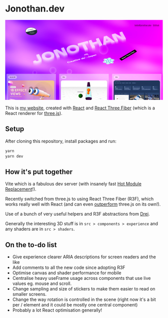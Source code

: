 # Jonothan.dev

![Sreenshot of jonothan.dev](/jonothan_dev_screenshot.png)

This is [my website](https://jonothan.dev), created with [React](https://react.dev/) and [React Three Fiber](https://github.com/pmndrs/react-three-fiber) (which is a React renderer for [three.js](https://threejs.org/)).

## Setup

After cloning this repository, install packages and run:
```bash
yarn
yarn dev
```

## How it's put together

Vite which is a fabulous dev server (with insanely fast [Hot Module Replacement](https://vitejs.dev/guide/features.html#hot-module-replacement)!).

Recently switched from three.js to using React Three Fiber (R3F), which works really well with React (and can even [outperform](https://docs.pmnd.rs/react-three-fiber/getting-started/introduction) three.js on its own!).

Use of a bunch of very useful helpers and R3F abstractions from [Drei](https://github.com/pmndrs/drei).

Generally the interesting 3D stuff is in `src > components > experience` and any shaders are in `src > shaders`.


## On the to-do list

- Give experience clearer ARIA descriptions for screen readers and the like
- Add comments to all the new code since adopting R3F
- Optimise canvas and shader performance for mobile
- Centralise heavy useFrame usage across components that use live values eg. mouse and scroll.
- Change sampling and size of stickers to make them easier to read on smaller screens.
- Change the way rotation is controlled in the scene (right now it's a bit per / element and it could be mostly one central component)
- Probably a lot React optimisation generally!
